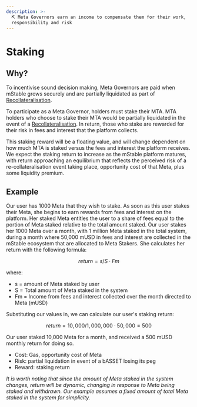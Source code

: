 ```yaml
---
description: >-
  ⛏ Meta Governors earn an income to compensate them for their work,
  responsibility and risk
---
```


# Staking

## Why?

To incentivise sound decision making, Meta Governors are paid when mStable grows securely and are partially liquidated as part of [Recollateralisation](../mstable-assets/functions/recollateralisation.md). 

To participate as a Meta Governor, holders must stake their MTA. MTA holders who choose to stake their MTA would be partially liquidated in the event of a [Recollateralisation](../mstable-assets/functions/recollateralisation.md). In return, those who stake are rewarded for their risk in fees and interest that the platform collects.  

This staking reward will be a floating value, and will change dependent on how much MTA is staked versus the fees and interest the platform receives. We expect the staking return to increase as the mStable platform matures, with return approaching an equilibrium that reflects the perceived risk of a re-collateralisation event taking place, opportunity cost of that Meta, plus some liquidity premium. 

## Example

Our user has 1000 Meta that they wish to stake. As soon as this user stakes their Meta, she begins to earn rewards from fees and interest on the platform. Her staked Meta entitles the user to a share of fees equal to the portion of Meta staked relative to the total amount staked. Our user stakes her 1000 Meta over a month, with 1 million Meta staked in the total system, during a month where 50,000 mUSD in fees and interest are collected in the mStable ecosystem that are allocated to Meta Stakers. She calculates her return with the following formula: 

$$
return = s/S ⋅ Fm
$$

where:

* s = amount of Meta staked by user
* S = Total amount of Meta staked in the system
* Fm = Income from fees and interest collected over the month directed to Meta \(mUSD\)

Substituting our values in, we can calculate our user's staking return:

$$
return = 10,000/1,000,000 ⋅ 50,000 = 500
$$

Our user staked 10,000 Meta for a month, and received a 500 mUSD monthly return for doing so.

* Cost: Gas, opportunity cost of Meta
* Risk: partial liquidation in event of a bASSET losing its peg
* Reward: staking return

_It is worth noting that since the amount of Meta staked in the system changes, return will be dynamic, changing in response to Meta being staked and withdrawn. Our example assumes a fixed amount of total Meta staked in the system for simplicity._



